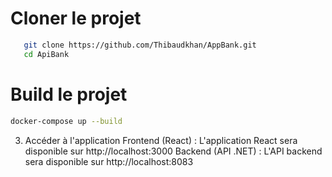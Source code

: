 # Cloner le projet

````bash
   git clone https://github.com/Thibaudkhan/AppBank.git
   cd ApiBank
````

# Build le projet
````bash
docker-compose up --build
````
3. Accéder à l'application
   Frontend (React) : L'application React sera disponible sur http://localhost:3000
   Backend (API .NET) : L'API backend sera disponible sur http://localhost:8083
